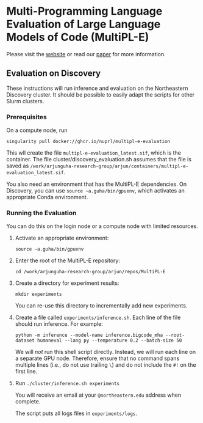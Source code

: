 # Multi-Programming Language Evaluation of Large Language Models of Code (MultiPL-E)

Please visit the [website](https://nuprl.github.io/MultiPL-E/) or read our [paper](https://arxiv.org/abs/2208.08227) for more information.

## Evaluation on Discovery

These instructions will run inference and evaluation on the Northeastern
Discovery cluster. It should be possible to easily adapt the scripts for other
Slurm clusters.

### Prerequisites

On a compute node, run

```
singularity pull docker://ghcr.io/nuprl/multipl-e-evaluation
```

This wll create the file `multipl-e-evaluation_latest.sif`, which is the
container. The file cluster/discovery_evaluation.sh assumes that the file is 
saved as 
`/work/arjunguha-research-group/arjun/containers/multipl-e-evaluation_latest.sif`.

You also need an environment that has the MultiPL-E dependencies. On Discovery,
you can use `source ~a.guha/bin/gpuenv`, which activates an appropriate
Conda environment.

### Running the Evaluation

You can do this on the login node or a compute node with limited resources.

1. Activate an appropriate environment:

   ```
   source ~a.guha/bin/gpuenv
   ```

2. Enter the root of the MultiPL-E repository:

   ```
   cd /work/arjunguha-research-group/arjun/repos/MultiPL-E
   ```

3. Create a directory for experiment results:

   ```
   mkdir experiments
   ```

   You can re-use this directory to incrementally add new experiments.

4. Create a file called `experiments/inference.sh`. Each line of the file
   should run inference. For example:

   ```
   python -m inference --model-name inference.bigcode_mha --root-dataset humaneval --lang py --temperature 0.2 --batch-size 50
   ```

   We will *not* run this shell script directly. Instead, we will run each line
   on a separate GPU node. Therefore, ensure that no command spans multiple
   lines (i.e., do not use trailing `\`) and do not include the `#!` on the
   first line.

5. Run `./cluster/inference.sh experiments`

   You will receive an email at your `@northeastern.edu` address when complete.

   The script puts all logs files in `experiments/logs`.